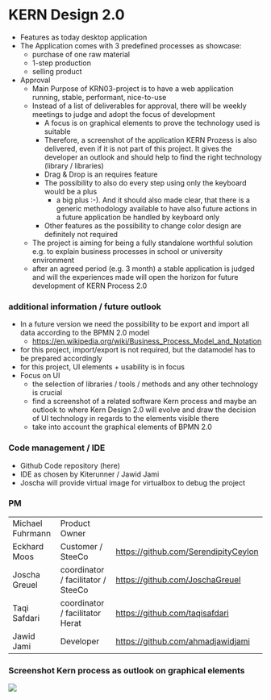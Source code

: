 # KERN Design 2.0

* Features as today desktop application
* The Application comes with 3 predefined processes as showcase:
  * purchase of one raw material
  * 1-step production
  * selling product
* Approval
  * Main Purpose of KRN03-project is to have a web application running, stable, performant, nice-to-use
  * Instead of a list of deliverables for approval, there will be weekly meetings to judge and adopt the focus of development
    * A focus is on graphical elements to prove the technology used is suitable
    * Therefore, a screenshot of the application KERN Prozess is also delivered, even if it is not part of this project. It gives the developer an outlook and should help to find the right technology (library / libraries)
    * Drag & Drop is an requires feature
    * The possibility to also do every step using only the keyboard would be a plus
      * a big plus :-). And it should also made clear, that there is a generic methodology available to have also future actions in a future application be handled by keyboard only
    * Other features as the possibility to change color design are definitely not required
  * The project is aiming for being a fully standalone worthful solution e.g. to explain business processes in school or university environment
  * after an agreed period (e.g. 3 month) a stable application is judged and will the experiences made will open the horizon for future development of KERN Process 2.0 

### additional information / future outlook
  * In a future version we need the possibility to be export and import all data according to the BPMN 2.0 model
    * https://en.wikipedia.org/wiki/Business_Process_Model_and_Notation
  * for this project, import/export is not required, but the datamodel has to be prepared accordingly
  * for this project, UI elements + usability is in focus
* Focus on UI
  * the selection of libraries / tools / methods and any other technology is crucial
  * find a screenshot of a related software Kern process and maybe an outlook to where Kern Design 2.0 will evolve and draw the decision of UI technology in regards to the elements visible there
  * take into account the graphical elements of BPMN 2.0

### Code management / IDE
* Github Code repository (here)
* IDE as chosen by Kiterunner / Jawid Jami
* Joscha will provide virtual image for virtualbox to debug the project

### PM
| | | |
| -| -| -|
| Michael Fuhrmann | Product Owner | |
| Eckhard Moos | Customer / SteeCo | https://github.com/SerendipityCeylon |
| Joscha Greuel | coordinator / facilitator / SteeCo | https://github.com/JoschaGreuel |
| Taqi Safdari | coordinator / facilitator Herat | https://github.com/taqisafdari|
| Jawid Jami | Developer | https://github.com/ahmadjawidjami |

### Screenshot Kern process as outlook on graphical elements
![](https://github.com/JoschaGreuel/KRN03/blob/master/img/KERN-Process.png)



